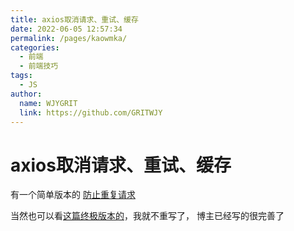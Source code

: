 ```yaml
---
title: axios取消请求、重试、缓存
date: 2022-06-05 12:57:34
permalink: /pages/kaowmka/
categories:
  - 前端
  - 前端技巧
tags:
  - JS
author:
  name: WJYGRIT
  link: https://github.com/GRITWJY
---
```


# axios取消请求、重试、缓存


有一个简单版本的 [防止重复请求](http://www.wjygrit.cn/pages/or2ksam/#%E7%94%A8%E4%B8%80%E4%B8%AA%E5%85%A8%E5%B1%80%E7%9A%84currentresq%E6%9D%A5%E4%BD%9C%E4%B8%BA%E8%AF%B7%E6%B1%82%E6%98%AF%E5%90%A6%E5%AE%8C%E6%88%90%E7%9A%84%E6%A0%87%E5%BF%97%E3%80%82)


当然也可以看[这篇终极版本的](https://juejin.cn/post/6968487137670856711#heading-3)，我就不重写了， 博主已经写的很完善了